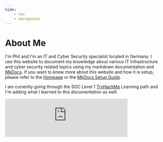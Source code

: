 ```yaml
---
hide:
    - toc
    - navigation
---
```


# About Me
I'm Phil and I'm an IT and Cyber Security specialist located in Germany. I use this website to document my knowledge about various IT Infrastructure and cyber security related topics using my markdown documentation and [MkDocs](https://www.mkdocs.org/). If you want to know more about this website and how it is setup, please refer to the [Hompage](../index.md) or the [MkDocs Setup Guide](../applications/mkdocs/mkdocs.md).


I am currently going through the SOC Level 1 [TryHackMe](https://tryhackme.com/) Learning path and I'm adding what I learned to this documentation as well.  

<div>
    <iframe src="https://tryhackme.com/api/v2/badges/public-profile?userPublicId=5059033" style='border:none;' width="400" height="125"></iframe>
</div>

